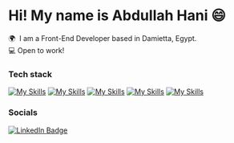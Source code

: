 Hi! My name is Abdullah Hani 😄
========================================================================================================================================

🌍  I am a Front-End Developer based in Damietta, Egypt.
<br/>
💻  Open to work!
<br/>

### Tech stack

[![My Skills](https://skillicons.dev/icons?i=html,css)](https://skillicons.dev) [![My Skills](https://skillicons.dev/icons?i=js,ts)](https://skillicons.dev) [![My Skills](https://skillicons.dev/icons?i=react,next,redux)](https://skillicons.dev)  [![My Skills](https://skillicons.dev/icons?i=tailwind)](https://skillicons.dev)  [![My Skills](https://skillicons.dev/icons?i=materialui,vite)](https://skillicons.dev)
<br/>


### Socials

<div id="badges">
  <a href="https://www.linkedin.com/in/abdullah-hani-dev/">
    <img src="https://img.shields.io/badge/LinkedIn-blue?style=for-the-badge&logo=linkedin&logoColor=white" alt="LinkedIn Badge"/>
  </a>
</div>

